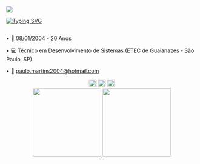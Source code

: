 <img src="https://capsule-render.vercel.app/api?type=waving&color=b31237&height=120&section=header" />

[![Typing SVG](https://readme-typing-svg.demolab.com?font=&weight=500&size=30&pause=1000&color=E91748&center=true&width=456&lines=Ol%C3%A1%2C+me+chamo+Paulo+Moreira)](https://git.io/typing-svg)


## 


• 📅 08/01/2004 - 20 Anos

• 💻 Técnico em Desenvolvimento de Sistemas (ETEC de Guaianazes - São Paulo, SP)

• 📧 paulo.martins2004@hotmail.com

  
<div align="center">
  <a href="https://www.instagram.com/paulo_mmoreira/" target="_blank"><img src="https://img.shields.io/badge/-Instagram-%23E4405F?style=for-the-    badge&logo=instagram&logoColor=white" target="_blank"  height="20em"></a>
  <a href = "mailto:paulo.moreira2004@hotmail.com"><img src="https://img.shields.io/badge/Microsoft_Outlook-0078D4?style=for-the-badge&logo=microsoft-outlook&logoColor=white" target="_blank" height="20em"></a>
  <a href="https://www.linkedin.com/in/paulomoreira2004/" target="_blank"><img src="https://img.shields.io/badge/-LinkedIn-%230077B5?style=for-the-badge&logo=linkedin&logoColor=white" height="20em" target="_blank"></a> 
</div>

<div align="center">
  <a href="https://github.com/PauloMoreiraa">
  <img height="180em" src="https://github-readme-stats.vercel.app/api?username=paulomoreiraa&show_icons=true&theme=transparent"/>
  <img height="180em" src="https://github-readme-stats.vercel.app/api/top-langs/?username=paulomoreiraa&show_icons=true&layout=compact&theme=transparent"/>
</div>
